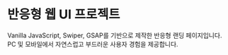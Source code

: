 # 반응형 웹 UI 프로젝트

Vanilla JavaScript, Swiper, GSAP를 기반으로 제작한 반응형 랜딩 페이지입니다.
PC 및 모바일에서 자연스럽고 부드러운 사용자 경험을 제공합니다.
